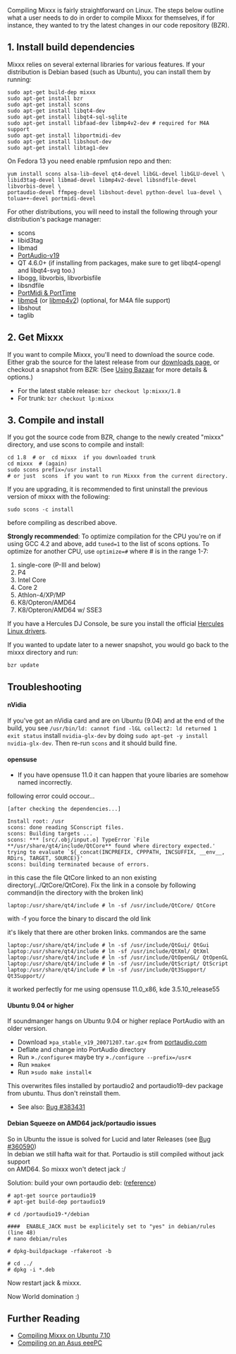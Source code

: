 Compiling Mixxx is fairly straightforward on Linux. The steps below
outline what a user needs to do in order to compile Mixxx for
themselves, if for instance, they wanted to try the latest changes in
our code repository (BZR).

## 1\. Install build dependencies

Mixxx relies on several external libraries for various features. If your
distribution is Debian based (such as Ubuntu), you can install them by
running:

    sudo apt-get build-dep mixxx 
    sudo apt-get install bzr
    sudo apt-get install scons
    sudo apt-get install libqt4-dev
    sudo apt-get install libqt4-sql-sqlite
    sudo apt-get install libfaad-dev libmp4v2-dev # required for M4A support
    sudo apt-get install libportmidi-dev
    sudo apt-get install libshout-dev
    sudo apt-get install libtag1-dev

On Fedora 13 you need enable rpmfusion repo and then:

    yum install scons alsa-lib-devel qt4-devel libGL-devel libGLU-devel \
    libid3tag-devel libmad-devel libmp4v2-devel libsndfile-devel libvorbis-devel \
    portaudio-devel ffmpeg-devel libshout-devel python-devel lua-devel \
    tolua++-devel portmidi-devel

For other distributions, you will need to install the following through
your distribution's package manager:

  - scons
  - libid3tag
  - libmad
  - [PortAudio-v19](http://www.portaudio.com)
  - QT 4.6.0+ (if installing from packages, make sure to get
    libqt4-opengl and libqt4-svg too.)
  - libogg, libvorbis, libvorbisfile
  - libsndfile
  - [PortMidi & PortTime](http://portmedia.sourceforge.net/portmidi)
  - [libmp4](http://www.mpeg4ip.net/) (or
    [libmp4v2](http://code.google.com/p/mp4v2/)) (optional, for M4A file
    support)
  - libshout 
  - taglib

## 2\. Get Mixxx

If you want to compile Mixxx, you'll need to download the source code.
Either grab the source for the latest release from our [downloads
page](http://www.mixxx.org/download.php), or checkout a snapshot from
BZR: (See [Using Bazaar](Using%20Bazaar) for more details & options.)

  - For the latest stable release: `bzr checkout lp:mixxx/1.8`
  - For trunk: `bzr checkout lp:mixxx`

## 3\. Compile and install

If you got the source code from BZR, change to the newly created "mixxx"
directory, and use scons to compile and install:

    cd 1.8  # or  cd mixxx  if you downloaded trunk
    cd mixxx  # (again)
    sudo scons prefix=/usr install
    # or just  scons  if you want to run Mixxx from the current directory.

If you are upgrading, it is recommended to first uninstall the previous
version of mixxx with the following:

    sudo scons -c install

before compiling as described above.

**Strongly recommended**: To optimize compilation for the CPU you're on
if using GCC 4.2 and above, add `tuned=1` to the list of scons options.
To optimize for another CPU, use `optimize=#` where \# is in the range
1-7:

1.  single-core (P-III and below)
2.  P4
3.  Intel Core
4.  Core 2
5.  Athlon-4/XP/MP
6.  K8/Opteron/AMD64
7.  K8/Opteron/AMD64 w/ SSE3

If you have a Hercules DJ Console, be sure you install the official
[Hercules Linux
drivers](http://ts.hercules.com/eng/index.php?pg=view_files&gid=2&fid=28&pid=215&cid=1#section1).

If you wanted to update later to a newer snapshot, you would go back to
the mixxx directory and run:

    bzr update

## Troubleshooting

#### nVidia

If you've got an nVidia card and are on Ubuntu (9.04) and at the end of
the build, you see `/usr/bin/ld: cannot find -lGL
collect2: ld returned 1 exit status` install `nvidia-glx-dev` by doing
`sudo apt-get -y install nvidia-glx-dev`. Then re-run `scons` and it
should build fine.

#### opensuse

  - If you have opensuse 11.0 it can happen that youre libaries are
    somehow named incorrectly. 

following error could occour...

    [after checking the dependencies...]
    
    Install root: /usr
    scons: done reading SConscript files.
    scons: Building targets ...
    scons: *** [src/.obj/input.o] TypeError `File **/usr/share/qt4/include/QtCore** found where directory expected.' 
    trying to evaluate `${_concat(INCPREFIX, CPPPATH, INCSUFFIX, __env__, RDirs, TARGET, SOURCE)}'
    scons: building terminated because of errors.

in this case the file QtCore linked to an non existing
directory(../QtCore/QtCore). Fix the link in a console by following
command(in the directory with the broken link)

    laptop:/usr/share/qt4/include # ln -sf /usr/include/QtCore/ QtCore

with -f you force the binary to discard the old link

it's likely that there are other broken links. commandos are the same

    laptop:/usr/share/qt4/include # ln -sf /usr/include/QtGui/ QtGui
    laptop:/usr/share/qt4/include # ln -sf /usr/include/QtXml/ QtXml
    laptop:/usr/share/qt4/include # ln -sf /usr/include/QtOpenGL/ QtOpenGL 
    laptop:/usr/share/qt4/include # ln -sf /usr/include/QtScript/ QtScript 
    laptop:/usr/share/qt4/include # ln -sf /usr/include/Qt3Support/ Qt3Support//

it worked perfectly for me using opensuse 11.0\_x86, kde
3.5.10\_release55

#### Ubuntu 9.04 or higher

If soundmanger hangs on Ubuntu 9.04 or higher replace PortAudio with an
older version.

  - Download »`pa_stable_v19_20071207.tar.gz`« from
    [portaudio.com](http://www.portaudio.com/download.html)
  - Deflate and change into PortAudio directory
  - Run »`./configure`« maybe try »`./configure --prefix=/usr`«
  - Run »`make`«
  - Run »`sudo make install`«

This overwrites files installed by portaudio2 and portaudio19-dev
package from ubuntu. Thus don't reinstall them.

  - See also: [Bug
    \#383431](https://bugs.launchpad.net/ubuntu/+source/portaudio/+bug/383431)

#### Debian Squeeze on AMD64 jack/portaudio issues

So in Ubuntu the issue is solved for Lucid and later Releases (see [Bug
\#360590](https://bugs.launchpad.net/ubuntu/+source/portaudio/+bug/360590))  
In debian we still hafta wait for that. Portaudio is still compiled
without jack support  
on AMD64. So mixxx won't detect jack :/

Solution: build your own portaudio deb:
([reference](http://forkbomb.dadacafe.org/blog/Squeeze_Mixxx_Jack_Portaudio_AMD64/))

    # apt-get source portaudio19  
    # apt-get build-dep portaudio19
    
    # cd /portaudio19-*/debian
    
    ####  ENABLE_JACK must be explicitely set to "yes" in debian/rules (line 48)
    # nano debian/rules
    
    # dpkg-buildpackage -rfakeroot -b
    
    # cd ../
    # dpkg -i *.deb

Now restart jack & mixxx.  
  
Now World domination :)

## Further Reading

  - [Compiling Mixxx on
    Ubuntu 7.10](http://www.transglobal-megacorp.com/doku.php?id=mixxx-compilation)
  - [Compiling on an Asus eeePC](Compiling%20on%20an%20Asus%20eeePC)

